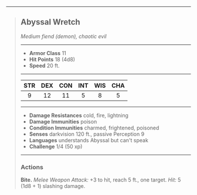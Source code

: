 ***
> ## Abyssal Wretch
> *Medium fiend (demon), chaotic evil*
> 
> ***
> 
> - **Armor Class** 11
> - **Hit Points** 18 (4d8)
> - **Speed** 20 ft.
> 
> ***
> 
> |STR|DEX|CON|INT|WIS|CHA|
> |:---:|:---:|:---:|:---:|:---:|:---:|
> |9|12|11|5|8|5|
> 
> ***
> 
> - **Damage Resistances** cold, fire, lightning
> - **Damage Immunities** poison
> - **Condition Immunities** charmed, frightened, poisoned
> - **Senses** darkvision 120 ft., passive Perception 9
> - **Languages** understands Abyssal but can't speak
> - **Challenge** 1/4 (50 xp)
> 
> ***
> 
> ### Actions
> **Bite.** *Melee Weapon Attack:* +3 to hit, reach 5 ft., one target. *Hit:* 5 (1d8 + 1) slashing damage.